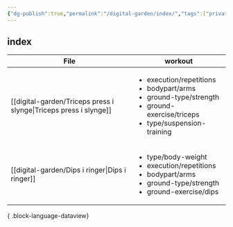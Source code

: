 ```yaml
---
{"dg-publish":true,"permalink":"/digital-garden/index/","tags":["private","digital-garden","gardenEntry","gardenEntry","gardenEntry","gardenEntry","gardenEntry","gardenEntry","gardenEntry","gardenEntry","gardenEntry"]}
---
```


## index

| File                                                                 | workout                                                                                                                                                     |
| -------------------------------------------------------------------- | ----------------------------------------------------------------------------------------------------------------------------------------------------------- |
| [[digital-garden/Triceps press i slynge\|Triceps press i slynge]] | <ul><li>execution/repetitions</li><li>bodypart/arms</li><li>ground-type/strength</li><li>ground-exercise/triceps</li><li>type/suspension-training</li></ul> |
| [[digital-garden/Dips i ringer\|Dips i ringer]]                   | <ul><li>type/body-weight</li><li>execution/repetitions</li><li>bodypart/arms</li><li>ground-type/strength</li><li>ground-exercise/dips</li></ul>            |

{ .block-language-dataview}